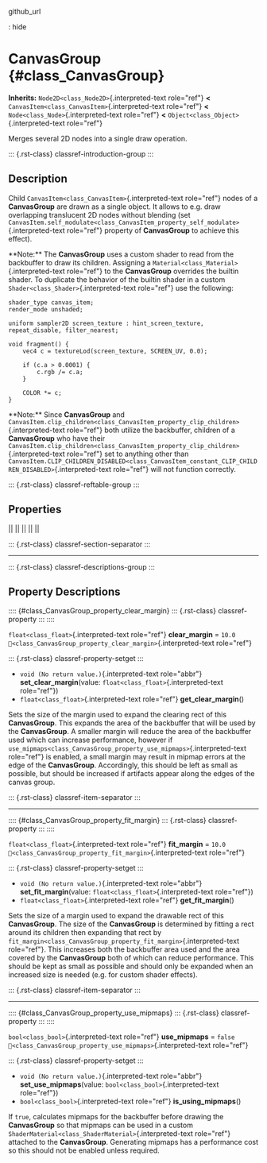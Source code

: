 github_url

:   hide

# CanvasGroup {#class_CanvasGroup}

**Inherits:** `Node2D<class_Node2D>`{.interpreted-text role="ref"}
**\<** `CanvasItem<class_CanvasItem>`{.interpreted-text role="ref"}
**\<** `Node<class_Node>`{.interpreted-text role="ref"} **\<**
`Object<class_Object>`{.interpreted-text role="ref"}

Merges several 2D nodes into a single draw operation.

::: {.rst-class}
classref-introduction-group
:::

## Description

Child `CanvasItem<class_CanvasItem>`{.interpreted-text role="ref"} nodes
of a **CanvasGroup** are drawn as a single object. It allows to e.g.
draw overlapping translucent 2D nodes without blending (set
`CanvasItem.self_modulate<class_CanvasItem_property_self_modulate>`{.interpreted-text
role="ref"} property of **CanvasGroup** to achieve this effect).

\*\*Note:\*\* The **CanvasGroup** uses a custom shader to read from the
backbuffer to draw its children. Assigning a
`Material<class_Material>`{.interpreted-text role="ref"} to the
**CanvasGroup** overrides the builtin shader. To duplicate the behavior
of the builtin shader in a custom
`Shader<class_Shader>`{.interpreted-text role="ref"} use the following:

    shader_type canvas_item;
    render_mode unshaded;

    uniform sampler2D screen_texture : hint_screen_texture, repeat_disable, filter_nearest;

    void fragment() {
        vec4 c = textureLod(screen_texture, SCREEN_UV, 0.0);

        if (c.a > 0.0001) {
            c.rgb /= c.a;
        }

        COLOR *= c;
    }

\*\*Note:\*\* Since **CanvasGroup** and
`CanvasItem.clip_children<class_CanvasItem_property_clip_children>`{.interpreted-text
role="ref"} both utilize the backbuffer, children of a **CanvasGroup**
who have their
`CanvasItem.clip_children<class_CanvasItem_property_clip_children>`{.interpreted-text
role="ref"} set to anything other than
`CanvasItem.CLIP_CHILDREN_DISABLED<class_CanvasItem_constant_CLIP_CHILDREN_DISABLED>`{.interpreted-text
role="ref"} will not function correctly.

::: {.rst-class}
classref-reftable-group
:::

## Properties

||
||
||
||
||

::: {.rst-class}
classref-section-separator
:::

------------------------------------------------------------------------

::: {.rst-class}
classref-descriptions-group
:::

## Property Descriptions

:::: {#class_CanvasGroup_property_clear_margin}
::: {.rst-class}
classref-property
:::
::::

`float<class_float>`{.interpreted-text role="ref"} **clear_margin** =
`10.0` `🔗<class_CanvasGroup_property_clear_margin>`{.interpreted-text
role="ref"}

::: {.rst-class}
classref-property-setget
:::

- `void (No return value.)`{.interpreted-text role="abbr"}
  **set_clear_margin**(value: `float<class_float>`{.interpreted-text
  role="ref"})
- `float<class_float>`{.interpreted-text role="ref"}
  **get_clear_margin**()

Sets the size of the margin used to expand the clearing rect of this
**CanvasGroup**. This expands the area of the backbuffer that will be
used by the **CanvasGroup**. A smaller margin will reduce the area of
the backbuffer used which can increase performance, however if
`use_mipmaps<class_CanvasGroup_property_use_mipmaps>`{.interpreted-text
role="ref"} is enabled, a small margin may result in mipmap errors at
the edge of the **CanvasGroup**. Accordingly, this should be left as
small as possible, but should be increased if artifacts appear along the
edges of the canvas group.

::: {.rst-class}
classref-item-separator
:::

------------------------------------------------------------------------

:::: {#class_CanvasGroup_property_fit_margin}
::: {.rst-class}
classref-property
:::
::::

`float<class_float>`{.interpreted-text role="ref"} **fit_margin** =
`10.0` `🔗<class_CanvasGroup_property_fit_margin>`{.interpreted-text
role="ref"}

::: {.rst-class}
classref-property-setget
:::

- `void (No return value.)`{.interpreted-text role="abbr"}
  **set_fit_margin**(value: `float<class_float>`{.interpreted-text
  role="ref"})
- `float<class_float>`{.interpreted-text role="ref"}
  **get_fit_margin**()

Sets the size of a margin used to expand the drawable rect of this
**CanvasGroup**. The size of the **CanvasGroup** is determined by
fitting a rect around its children then expanding that rect by
`fit_margin<class_CanvasGroup_property_fit_margin>`{.interpreted-text
role="ref"}. This increases both the backbuffer area used and the area
covered by the **CanvasGroup** both of which can reduce performance.
This should be kept as small as possible and should only be expanded
when an increased size is needed (e.g. for custom shader effects).

::: {.rst-class}
classref-item-separator
:::

------------------------------------------------------------------------

:::: {#class_CanvasGroup_property_use_mipmaps}
::: {.rst-class}
classref-property
:::
::::

`bool<class_bool>`{.interpreted-text role="ref"} **use_mipmaps** =
`false` `🔗<class_CanvasGroup_property_use_mipmaps>`{.interpreted-text
role="ref"}

::: {.rst-class}
classref-property-setget
:::

- `void (No return value.)`{.interpreted-text role="abbr"}
  **set_use_mipmaps**(value: `bool<class_bool>`{.interpreted-text
  role="ref"})
- `bool<class_bool>`{.interpreted-text role="ref"}
  **is_using_mipmaps**()

If `true`, calculates mipmaps for the backbuffer before drawing the
**CanvasGroup** so that mipmaps can be used in a custom
`ShaderMaterial<class_ShaderMaterial>`{.interpreted-text role="ref"}
attached to the **CanvasGroup**. Generating mipmaps has a performance
cost so this should not be enabled unless required.
